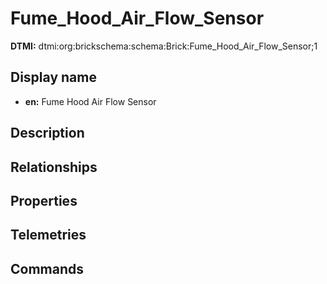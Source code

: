 # Fume_Hood_Air_Flow_Sensor
**DTMI:** dtmi:org:brickschema:schema:Brick:Fume_Hood_Air_Flow_Sensor;1
## Display name
- **en:** Fume Hood Air Flow Sensor
## Description
## Relationships
## Properties
## Telemetries
## Commands
